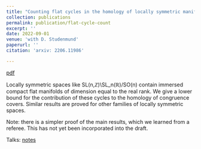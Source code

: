 ```yaml
---
title: "Counting flat cycles in the homology of locally symmetric manifolds"
collection: publications
permalink: publication/flat-cycle-count
excerpt: ''
date: 2022-09-01
venue: 'with D. Studenmund'
paperurl: ''
citation: 'arxiv: 2206.11986'

---
```


[pdf](http://bena-tshishiku.github.io/files/papers/flat-cycle-count.pdf)

Locally symmetric spaces like SL(n,ℤ)\SL_n(ℝ)/SO(n) contain immersed 
compact flat manifolds of dimension equal to the real rank. We give a 
lower bound for the contribution of these cycles to the homology of congruence 
covers. Similar results are proved for other families of locally symmetric spaces. 

Note: there is a simpler proof of the main results, which we learned from a referee. This has not yet been incorporated into the draft. 

Talks: [notes](http://bena-tshishiku.github.io/files/talks/flat-cycle-count.pdf)

